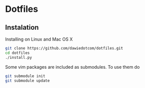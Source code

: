 #   Dotfiles

## Instalation

Installing on Linux and Mac OS X

```bash
git clone https://github.com/dawiedotcom/dotfiles.git
cd dotfiles
./install.py
```

Some vim packages are included as submodules. To use them do

```bash
git submodule init
git submodule update
```


